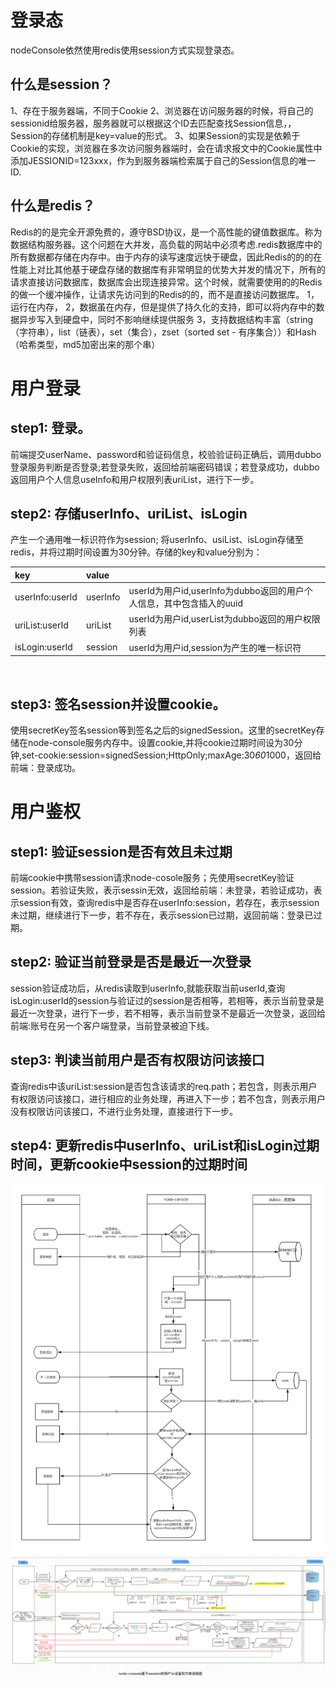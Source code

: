 # 登录态
  nodeConsole依然使用redis使用session方式实现登录态。
## 什么是session？
  1、存在于服务器端，不同于Cookie
  2、浏览器在访问服务器的时候，将自己的sessionid给服务器，服务器就可以根据这个ID去匹配查找Session信息，，Session的存储机制是key=value的形式。
  3、如果Session的实现是依赖于Cookie的实现，浏览器在多次访问服务器端时，会在请求报文中的Cookie属性中添加JESSIONID=123xxx，作为到服务器端检索属于自己的Session信息的唯一ID.
## 什么是redis？
  Redis的的是完全开源免费的，遵守BSD协议，是一个高性能的键值数据库。称为数据结构服务器。这个问题在大并发，高负载的网站中必须考虑.redis数据库中的所有数据都存储在内存中。由于内存的读写速度远快于硬盘，因此Redis的的的在性能上对比其他基于硬盘存储的数据库有非常明显的优势大并发的情况下，所有的请求直接访问数据库，数据库会出现连接异常。这个时候，就需要使用的的Redis的做一个缓冲操作，让请求先访问到的Redis的的，而不是直接访问数据库。
  1，运行在内存，
  2，数据虽在内存，但是提供了持久化的支持，即可以将内存中的数据异步写入到硬盘中，同时不影响继续提供服务
  3，支持数据结构丰富（string（字符串），list（链表），set（集合），zset（sorted set - 有序集合））和Hash（哈希类型，md5加密出来的那个串）
# 用户登录
## step1: 登录。 
  前端提交userName、password和验证码信息，校验验证码正确后，调用dubbo登录服务判断是否登录;若登录失败，返回给前端密码错误；若登录成功，dubbo 返回用户个人信息useInfo和用户权限列表uriList，进行下一步。

## step2: 存储userInfo、uriList、isLogin
  产生一个通用唯一标识符作为session; 将userInfo、usiList、isLogin存储至redis，并将过期时间设置为30分钟。存储的key和value分别为：
  
  
  
| key   | value   |    | 
|:----|:----|:----|
| userInfo:userId   | userInfo   | userId为用户id,userInfo为dubbo返回的用户个人信息，其中包含插入的uuid   | 
| uriList:userId   | uriList   | userId为用户id,userList为dubbo返回的用户权限列表   | 
| isLogin:userId   | session   | userId为用户id,session为产生的唯一标识符   | 

 
## step3: 签名session并设置cookie。
  使用secretKey签名session等到签名之后的signedSession。这里的secretKey存储在node-console服务内存中。设置cookie,并将cookie过期时间设为30分钟,set-cookie:session=signedSession;HttpOnly;maxAge:30*60*1000，返回给前端：登录成功。

# 用户鉴权
## step1: 验证session是否有效且未过期
  前端cookie中携带session请求node-cosole服务；先使用secretKey验证session。若验证失败，表示sessin无效，返回给前端：未登录，若验证成功，表示session有效，查询redis中是否存在userInfo:session，若存在，表示session未过期，继续进行下一步，若不存在，表示session已过期，返回前端：登录已过期。
 
## step2: 验证当前登录是否是最近一次登录
  session验证成功后，从redis读取到userInfo,就能获取当前userId,查询isLogin:userId的session与验证过的session是否相等，若相等，表示当前登录是最近一次登录，进行下一步，若不相等，表示当前登录不是最近一次登录，返回给前端:账号在另一个客户端登录，当前登录被迫下线。

## step3: 判读当前用户是否有权限访问该接口
  查询redis中该uriList:session是否包含该请求的req.path；若包含，则表示用户有权限访问该接口，进行相应的业务处理，再进入下一步；若不包含，则表示用户没有权限访问该接口，不进行业务处理，直接进行下一步。

## step4: 更新redis中userInfo、uriList和isLogin过期时间，更新cookie中session的过期时间   

![图片](https://github.com/IFWEB/wiki/blob/master/img/%E7%99%BB%E5%BD%95%E6%80%81/console.png)
![图片](https://github.com/IFWEB/wiki/blob/master/img/%E7%99%BB%E5%BD%95%E6%80%81/session.png)
